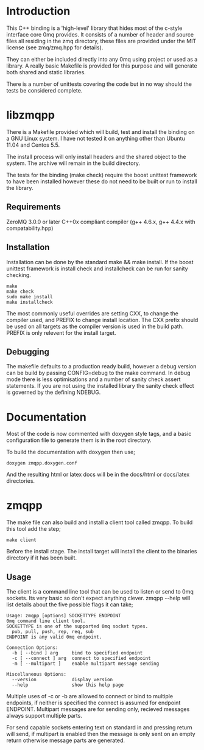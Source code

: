 Introduction
============

This C++ binding is a 'high-level' library that hides most of the c-style
interface core 0mq provides. It consists of a number of header and source
files all residing in the zmq directory, these files are provided under the
MIT license (see zmq/zmq.hpp for details).

They can either be included directly into any 0mq using project or used as a
library. A really basic Makefile is provided for this purpose and will generate
both shared and static libraries.

There is a number of unittests covering the code but in no way should the tests
be considered complete.


libzmqpp
========

There is a Makefile provided which will build, test and install the binding on
a GNU Linux system. I have not tested it on anything other than Ubuntu 11.04
and Centos 5.5.

The install process will only install headers and the shared object to the
system. The archive will remain in the build directory.

The tests for the binding (make check) require the boost unittest framework to
have been installed however these do not need to be built or run to install
the library.

Requirements
------------

ZeroMQ 3.0.0 or later
C++0x compliant compiler (g++ 4.6.x, g++ 4.4.x with compatability.hpp)

Installation
------------

Installation can be done by the standard make && make install. If the boost
unittest framework is install check and installcheck can be run for sanity
checking.

    make
    make check
    sudo make install
    make installcheck

The most commonly useful overrides are setting CXX, to change the compiler
used, and PREFIX to change install location. The CXX prefix should be used on
all targets as the compiler version is used in the build path. PREFIX is only
relevent for the install target.

Debugging
---------

The makefile defaults to a production ready build, however a debug version can
be build by passing CONFIG=debug to the make command. In debug mode there is
less optimisations and a number of sanity check assert statements. If you are
not using the installed library the sanity check effect is governed by the
defining NDEBUG.

Documentation
=============

Most of the code is now commented with doxygen style tags, and a basic
configuration file to generate them is in the root directory.

To build the documentation with doxygen then use;

    doxygen zmqpp.doxygen.conf

And the resulting html or latex docs will be in the docs/html or docs/latex
directories.


zmqpp
=====

The make file can also build and install a client tool called zmqpp. To build
this tool add the step;

    make client

Before the install stage. The install target will install the client to the
binaries directory if it has been built.

Usage
-----

The client is a command line tool that can be used to listen or send to 0mq
sockets. Its very basic so don't expect anything clever. zmqpp --help will list
details about the five possible flags it can take;

    Usage: zmqpp [options] SOCKETTYPE ENDPOINT
    0mq command line client tool.
    SOCKETTYPE is one of the supported 0mq socket types.
      pub, pull, push, rep, req, sub
    ENDPOINT is any valid 0mq endpoint.
    
    Connection Options:
      -b [ --bind ] arg     bind to specified endpoint
      -c [ --connect ] arg  connect to specified endpoint
      -m [ --multipart ]    enable multipart message sending

    Miscellaneous Options:
      --version             display version
      --help                show this help page

Multiple uses of -c or -b are allowed to connect or bind to multiple endpoints,
if neither is specified the connect is assumed for endpoint ENDPOINT. Multipart
messages are for sending only, recieved messages always support multiple parts.

For send capable sockets entering text on standard in and pressing return will
send, if multipart is enabled then the message is only sent on an empty return
otherwise message parts are generated.

